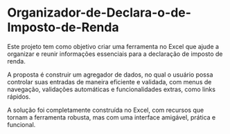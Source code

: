 # Organizador-de-Declara-o-de-Imposto-de-Renda

Este projeto tem como objetivo criar uma ferramenta no Excel que ajude a organizar e reunir informações essenciais para a declaração de imposto de renda.

A proposta é construir um agregador de dados, no qual o usuário possa controlar suas entradas de maneira eficiente e validada, com menus de navegação, validações automáticas e funcionalidades extras, como links rápidos.

A solução foi completamente construída no Excel, com recursos que tornam a ferramenta robusta, mas com uma interface amigável, prática e funcional.
